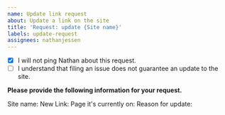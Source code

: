 ```yaml
---
name: Update link request
about: Update a link on the site
title: 'Request: update {Site name}'
labels: update-request
assignees: nathanjessen
---
```


- [X] I will not ping Nathan about this request.
- [ ] I understand that filing an issue does not guarantee an update to the site.

**Please provide the following information for your request.**

Site name: 
New Link: 
Page it's currently on: 
Reason for update: 
